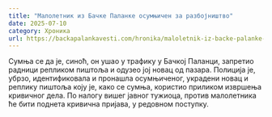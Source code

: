 ```yaml
---
title: "Малолетник из Бачке Паланке осумњичен за разбојништво"
date: 2025-07-10
category: Хроника
url: https://backapalankavesti.com/hronika/maloletnik-iz-backe-palanke-osumnjicen-za-razbojnistvo-2/
---
```


Сумња се да је, синоћ, он ушао у трафику у Бачкој Паланци, запретио радници репликом пиштоља и одузео јој новац од пазара. Полиција је, убрзо, идентификовала и пронашла осумњиченог, украдени новац и реплику пиштоља коју је, како се сумња, користио приликом извршења кривичног дела. По налогу вишег јавног тужиоца, против малолетника ће бити поднета кривична пријава, у редовном поступку.
